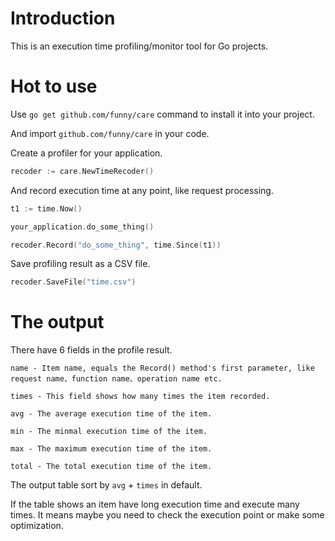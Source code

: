 Introduction
============

This is an execution time profiling/monitor tool for Go projects.

Hot to use
==========

Use `go get github.com/funny/care` command to install it into your project.

And import `github.com/funny/care` in your code.

Create a profiler for your application.

```go
recoder := care.NewTimeRecoder()
```

And record execution time at any point, like request processing.


```go
t1 := time.Now()

your_application.do_some_thing()

recoder.Record("do_some_thing", time.Since(t1))
```

Save profiling result as a CSV file.

```go
recoder.SaveFile("time.csv")
```

The output
==========

There have 6 fields in the profile result.

```
name - Item name, equals the Record() method's first parameter, like request name、function name、operation name etc.

times - This field shows how many times the item recorded.

avg - The average execution time of the item.

min - The minmal execution time of the item.

max - The maximum execution time of the item.

total - The total execution time of the item.
```

The output table sort by `avg` + `times` in default.

If the table shows an item have long execution time and execute many times. It means maybe you need to check the execution point or make some optimization.
